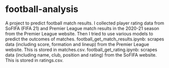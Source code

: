 # football-analysis
A project to predict football match results.
I collected player rating data from SoFIFA (FIFA 21) and Premier League match results in the 2020-21 season from the Premier League website. Then I tried to use various models to predict the outcomes of matches.
football_get_match_results.ipynb: scrapes data (including score, formation and lineup) from the Premier League website. This is stored in matches.csv.
football_get_rating.ipynb: scrapes data (including name, club, position and rating) from the SoFIFA website. This is stored in ratings.csv.
